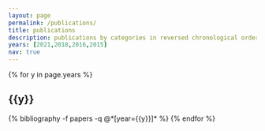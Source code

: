 ```yaml
---
layout: page
permalink: /publications/
title: publications
description: publications by categories in reversed chronological order. #generated by jekyll-scholar.
years: [2021,2018,2016,2015]
nav: true
---
```


<div class="publications">

{% for y in page.years %}
  <h2 class="year">{{y}}</h2>
  {% bibliography -f papers -q @*[year={{y}}]* %}
{% endfor %}

</div>

